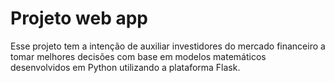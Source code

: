 # Projeto web app

Esse projeto tem a intenção de auxiliar investidores do mercado financeiro a tomar melhores decisões com base em modelos matemáticos desenvolvidos em Python utilizando a plataforma Flask.
